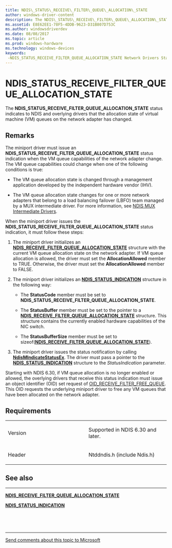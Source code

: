 ```yaml
---
title: NDIS\_STATUS\_RECEIVE\_FILTER\_QUEUE\_ALLOCATION\_STATE
author: windows-driver-content
description: The NDIS\_STATUS\_RECEIVE\_FILTER\_QUEUE\_ALLOCATION\_STATE status indicates to NDIS and overlying drivers that the allocation state of virtual machine (VM) queues on the network adapter has changed.
ms.assetid: E8E62EE1-78F5-4DDB-9623-D31B807D753C
ms.author: windowsdriverdev
ms.date: 08/08/2017
ms.topic: article
ms.prod: windows-hardware
ms.technology: windows-devices
keywords: 
 -NDIS_STATUS_RECEIVE_FILTER_QUEUE_ALLOCATION_STATE Network Drivers Starting with Windows Vista
---
```


# NDIS\_STATUS\_RECEIVE\_FILTER\_QUEUE\_ALLOCATION\_STATE


The **NDIS\_STATUS\_RECEIVE\_FILTER\_QUEUE\_ALLOCATION\_STATE** status indicates to NDIS and overlying drivers that the allocation state of virtual machine (VM) queues on the network adapter has changed.

Remarks
-------

The miniport driver must issue an **NDIS\_STATUS\_RECEIVE\_FILTER\_QUEUE\_ALLOCATION\_STATE** status indication when the VM queue capabilities of the network adapter change. The VM queue capabilities could change when one of the following conditions is true:

-   The VM queue allocation state is changed through a management application developed by the independent hardware vendor (IHV).

-   The VM queue allocation state changes for one or more network adapters that belong to a load balancing failover (LBFO) team managed by a MUX intermediate driver. For more information, see [NDIS MUX Intermediate Drivers](https://msdn.microsoft.com/library/windows/hardware/ff566498).

When the miniport driver issues the **NDIS\_STATUS\_RECEIVE\_FILTER\_QUEUE\_ALLOCATION\_STATE** status indication, it must follow these steps:

1.  The miniport driver initializes an [**NDIS\_RECEIVE\_FILTER\_QUEUE\_ALLOCATION\_STATE**](https://msdn.microsoft.com/library/windows/hardware/hh451653) structure with the current VM queue allocation state on the network adapter. If VM queue allocation is allowed, the driver must set the **AllocationAllowed** member to TRUE. Otherwise, the driver must set the **AllocationAllowed** member to FALSE.
2.  The miniport driver initializes an [**NDIS\_STATUS\_INDICATION**](https://msdn.microsoft.com/library/windows/hardware/ff567373) structure in the following way:

    -   The **StatusCode** member must be set to **NDIS\_STATUS\_RECEIVE\_FILTER\_QUEUE\_ALLOCATION\_STATE**.

    -   The **StatusBuffer** member must be set to the pointer to a [**NDIS\_RECEIVE\_FILTER\_QUEUE\_ALLOCATION\_STATE**](https://msdn.microsoft.com/library/windows/hardware/hh451653) structure. This structure contains the currently enabled hardware capabilities of the NIC switch.

    -   The **StatusBufferSize** member must be set to sizeof([**NDIS\_RECEIVE\_FILTER\_QUEUE\_ALLOCATION\_STATE**](https://msdn.microsoft.com/library/windows/hardware/hh451653)).

3.  The miniport driver issues the status notification by calling [**NdisMIndicateStatusEx**](https://msdn.microsoft.com/library/windows/hardware/ff563600). The driver must pass a pointer to the [**NDIS\_STATUS\_INDICATION**](https://msdn.microsoft.com/library/windows/hardware/ff567373) structure to the *StatusIndication* parameter.

Starting with NDIS 6.30, if VM queue allocation is no longer enabled or allowed, the overlying drivers that receive this status indication must issue an object identifier (OID) set request of [OID\_RECEIVE\_FILTER\_FREE\_QUEUE](oid-receive-filter-free-queue.md). This OID requests the underlying miniport driver to free any VM queues that have been allocated on the network adapter.

Requirements
------------

<table>
<colgroup>
<col width="50%" />
<col width="50%" />
</colgroup>
<tbody>
<tr class="odd">
<td><p>Version</p></td>
<td><p>Supported in NDIS 6.30 and later.</p></td>
</tr>
<tr class="even">
<td><p>Header</p></td>
<td>Ntddndis.h (include Ndis.h)</td>
</tr>
</tbody>
</table>

## See also


****
[**NDIS\_RECEIVE\_FILTER\_QUEUE\_ALLOCATION\_STATE**](https://msdn.microsoft.com/library/windows/hardware/hh451653)

[**NDIS\_STATUS\_INDICATION**](https://msdn.microsoft.com/library/windows/hardware/ff567373)

 

 


--------------------
[Send comments about this topic to Microsoft](mailto:wsddocfb@microsoft.com?subject=Documentation%20feedback%20%5Bnetvista\netvista%5D:%20NDIS_STATUS_RECEIVE_FILTER_QUEUE_ALLOCATION_STATE%20%20RELEASE:%20%288/8/2017%29&body=%0A%0APRIVACY%20STATEMENT%0A%0AWe%20use%20your%20feedback%20to%20improve%20the%20documentation.%20We%20don't%20use%20your%20email%20address%20for%20any%20other%20purpose,%20and%20we'll%20remove%20your%20email%20address%20from%20our%20system%20after%20the%20issue%20that%20you're%20reporting%20is%20fixed.%20While%20we're%20working%20to%20fix%20this%20issue,%20we%20might%20send%20you%20an%20email%20message%20to%20ask%20for%20more%20info.%20Later,%20we%20might%20also%20send%20you%20an%20email%20message%20to%20let%20you%20know%20that%20we've%20addressed%20your%20feedback.%0A%0AFor%20more%20info%20about%20Microsoft's%20privacy%20policy,%20see%20http://privacy.microsoft.com/default.aspx. "Send comments about this topic to Microsoft")



